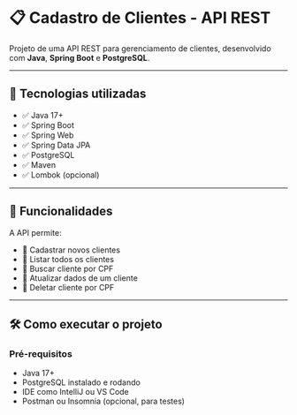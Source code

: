 # 📋 Cadastro de Clientes - API REST

Projeto de uma API REST para gerenciamento de clientes, desenvolvido com **Java**, **Spring Boot** e **PostgreSQL**.

---

## 🚀 Tecnologias utilizadas

- ✅ Java 17+
- ✅ Spring Boot
- ✅ Spring Web
- ✅ Spring Data JPA
- ✅ PostgreSQL
- ✅ Maven
- ✅ Lombok (opcional)

---

## 🧠 Funcionalidades

A API permite:

- 🔹 Cadastrar novos clientes
- 🔹 Listar todos os clientes
- 🔹 Buscar cliente por CPF
- 🔹 Atualizar dados de um cliente
- 🔹 Deletar cliente por CPF

---

## 🛠️ Como executar o projeto

### Pré-requisitos

- Java 17+
- PostgreSQL instalado e rodando
- IDE como IntelliJ ou VS Code
- Postman ou Insomnia (opcional, para testes)
